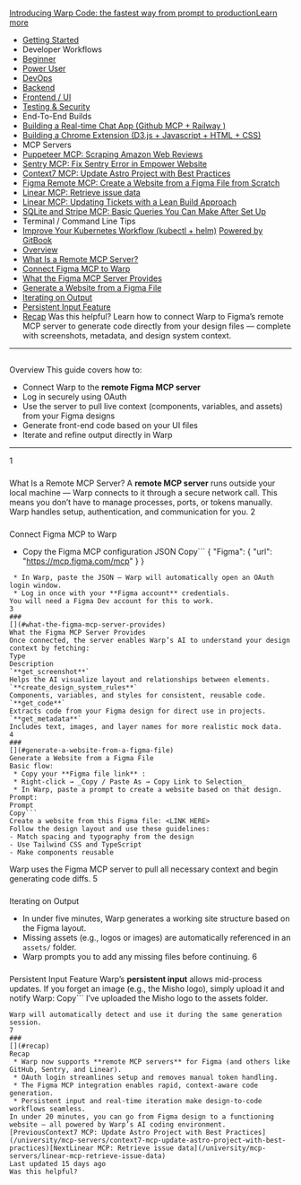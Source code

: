 [Introducing Warp Code: the fastest way from prompt to productionLearn more ](https://www.warp.dev/blog/introducing-warp-code-prompt-to-prod)
 * [Getting Started](/university)
 * Developer Workflows
 * [Beginner](/university/developer-workflows/beginner)
 * [Power User](/university/developer-workflows/power-user)
 * [DevOps](/university/developer-workflows/devops)
 * [Backend](/university/developer-workflows/backend)
 * [Frontend / UI](/university/developer-workflows/frontend-ui)
 * [Testing & Security](/university/developer-workflows/testing-and-security)
 * End-To-End Builds
 * [Building a Real-time Chat App (Github MCP + Railway )](/university/end-to-end-builds/building-a-real-time-chat-app-github-mcp-+-railway)
 * [Building a Chrome Extension (D3.js + Javascript + HTML + CSS)](/university/end-to-end-builds/building-a-chrome-extension-d3.js-+-javascript-+-html-+-css)
 * MCP Servers
 * [Puppeteer MCP: Scraping Amazon Web Reviews ](/university/mcp-servers/puppeteer-mcp-scraping-amazon-web-reviews)
 * [Sentry MCP: Fix Sentry Error in Empower Website](/university/mcp-servers/sentry-mcp-fix-sentry-error-in-empower-website)
 * [Context7 MCP: Update Astro Project with Best Practices](/university/mcp-servers/context7-mcp-update-astro-project-with-best-practices)
 * [Figma Remote MCP: Create a Website from a Figma File from Scratch](/university/mcp-servers/figma-remote-mcp-create-a-website-from-a-figma-file-from-scratch)
 * [Linear MCP: Retrieve issue data](/university/mcp-servers/linear-mcp-retrieve-issue-data)
 * [Linear MCP: Updating Tickets with a Lean Build Approach](/university/mcp-servers/linear-mcp-updating-tickets-with-a-lean-build-approach)
 * [SQLite and Stripe MCP: Basic Queries You Can Make After Set Up](/university/mcp-servers/sqlite-and-stripe-mcp-basic-queries-you-can-make-after-set-up)
 * Terminal / Command Line Tips
 * [Improve Your Kubernetes Workflow (kubectl + helm)](/university/terminal-command-line-tips/improve-your-kubernetes-workflow-kubectl-+-helm)
[Powered by GitBook](https://www.gitbook.com/?utm_source=content&utm_medium=trademark&utm_campaign=c5dAwvMCRiTxUOdDicqy)
 * [Overview](#overview)
 * [What Is a Remote MCP Server?](#what-is-a-remote-mcp-server)
 * [Connect Figma MCP to Warp](#connect-figma-mcp-to-warp)
 * [What the Figma MCP Server Provides](#what-the-figma-mcp-server-provides)
 * [Generate a Website from a Figma File](#generate-a-website-from-a-figma-file)
 * [Iterating on Output](#iterating-on-output)
 * [Persistent Input Feature](#persistent-input-feature)
 * [Recap](#recap)
Was this helpful?
Learn how to connect Warp to Figma’s remote MCP server to generate code directly from your design files — complete with screenshots, metadata, and design system context.
* * *
## 
[](#overview)
Overview
This guide covers how to:
 * Connect Warp to the **remote Figma MCP server**
 * Log in securely using OAuth
 * Use the server to pull live context (components, variables, and assets) from your Figma designs
 * Generate front-end code based on your UI files
 * Iterate and refine output directly in Warp
* * *
1
### 
[](#what-is-a-remote-mcp-server)
What Is a Remote MCP Server?
A **remote MCP server** runs outside your local machine — Warp connects to it through a secure network call. This means you don’t have to manage processes, ports, or tokens manually. Warp handles setup, authentication, and communication for you.
2
### 
[](#connect-figma-mcp-to-warp)
Connect Figma MCP to Warp
 * Copy the Figma MCP configuration JSON
Copy```
{
 "Figma": {
 "url": "https://mcp.figma.com/mcp"
 }
}
```
 * In Warp, paste the JSON — Warp will automatically open an OAuth login window.
 * Log in once with your **Figma account** credentials.
You will need a Figma Dev account for this to work.
3
### 
[](#what-the-figma-mcp-server-provides)
What the Figma MCP Server Provides
Once connected, the server enables Warp’s AI to understand your design context by fetching:
Type
Description
`**get_screenshot**`
Helps the AI visualize layout and relationships between elements.
`**create_design_system_rules**`
Components, variables, and styles for consistent, reusable code.
`**get_code**`
Extracts code from your Figma design for direct use in projects.
`**get_metadata**`
Includes text, images, and layer names for more realistic mock data.
4
### 
[](#generate-a-website-from-a-figma-file)
Generate a Website from a Figma File
Basic flow:
 * Copy your **Figma file link** :
 * Right-click → _Copy / Paste As → Copy Link to Selection_
 * In Warp, paste a prompt to create a website based on that design.
Prompt:
Prompt
Copy```
Create a website from this Figma file: <LINK HERE>
Follow the design layout and use these guidelines:
- Match spacing and typography from the design
- Use Tailwind CSS and TypeScript
- Make components reusable
```
Warp uses the Figma MCP server to pull all necessary context and begin generating code diffs.
5
### 
[](#iterating-on-output)
Iterating on Output
 * In under five minutes, Warp generates a working site structure based on the Figma layout.
 * Missing assets (e.g., logos or images) are automatically referenced in an `assets/` folder.
 * Warp prompts you to add any missing files before continuing.
6
### 
[](#persistent-input-feature)
Persistent Input Feature
Warp’s **persistent input** allows mid-process updates. If you forget an image (e.g., the Misho logo), simply upload it and notify Warp:
Copy```
I’ve uploaded the Misho logo to the assets folder.
```
Warp will automatically detect and use it during the same generation session.
7
### 
[](#recap)
Recap
 * Warp now supports **remote MCP servers** for Figma (and others like GitHub, Sentry, and Linear).
 * OAuth login streamlines setup and removes manual token handling.
 * The Figma MCP integration enables rapid, context-aware code generation.
 * Persistent input and real-time iteration make design-to-code workflows seamless.
In under 20 minutes, you can go from Figma design to a functioning website — all powered by Warp’s AI coding environment.
[PreviousContext7 MCP: Update Astro Project with Best Practices](/university/mcp-servers/context7-mcp-update-astro-project-with-best-practices)[NextLinear MCP: Retrieve issue data](/university/mcp-servers/linear-mcp-retrieve-issue-data)
Last updated 15 days ago
Was this helpful?